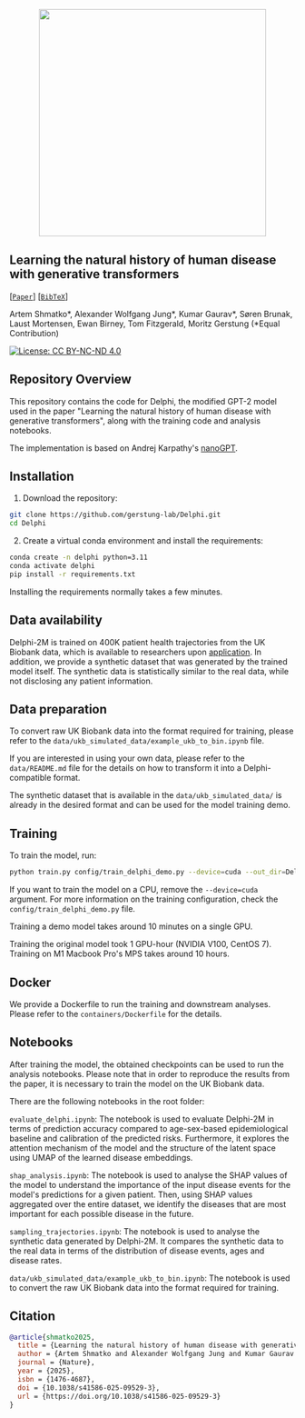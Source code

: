 <p align="center">
  <img src=".github/delphi-logo-white-bg.svg" width="400"/>
</p>


## Learning the natural history of human disease with generative transformers

[[`Paper`](https://doi.org/10.1038/s41586-025-09529-3)] [[`BibTeX`](#Citation)]

Artem Shmatko*, Alexander Wolfgang Jung*, Kumar Gaurav*, Søren Brunak, Laust Mortensen, Ewan Birney, Tom Fitzgerald, Moritz Gerstung (*Equal Contribution)

[![License: CC BY-NC-ND 4.0](https://img.shields.io/badge/license-MIT-blue)](https://opensource.org/license/mit)


## Repository Overview

This repository contains the code for Delphi, the modified GPT-2 model used in the paper "Learning the natural history of human disease with generative transformers", along with the training code and analysis notebooks.

The implementation is based on Andrej Karpathy's [nanoGPT](https://github.com/karpathy/nanoGPT).

## Installation

1. Download the repository:

```bash
git clone https://github.com/gerstung-lab/Delphi.git
cd Delphi
```

2. Create a virtual conda environment and install the requirements:
```bash
conda create -n delphi python=3.11
conda activate delphi
pip install -r requirements.txt
```

Installing the requirements normally takes a few minutes.

## Data availability

Delphi-2M is trained on 400K patient health trajectories from the UK Biobank data, which is available to researchers upon [application](https://www.ukbiobank.ac.uk/).
In addition, we provide a synthetic dataset that was generated by the trained model itself. The synthetic data is statistically similar to the real data, while not disclosing any patient information.

## Data preparation

To convert raw UK Biobank data into the format required for training, please refer to the `data/ukb_simulated_data/example_ukb_to_bin.ipynb` file.

If you are interested in using your own data, please refer to the `data/README.md` file for the details on how to transform it into a Delphi-compatible format.

The synthetic dataset that is available in the `data/ukb_simulated_data/` is already in the desired format and can be used for the model training demo. 

## Training

To train the model, run:

```bash
python train.py config/train_delphi_demo.py --device=cuda --out_dir=Delphi-2M
```

If you want to train the model on a CPU, remove the `--device=cuda` argument.
For more information on the training configuration, check the `config/train_delphi_demo.py` file.

Training a demo model takes around 10 minutes on a single GPU.

Training the original model took 1 GPU-hour (NVIDIA V100, CentOS 7). Training on M1 Macbook Pro's MPS takes around 10 hours.

## Docker

We provide a Dockerfile to run the training and downstream analyses. Please refer to the `containers/Dockerfile` for the details.

## Notebooks

After training the model, the obtained checkpoints can be used to run the analysis notebooks.
Please note that in order to reproduce the results from the paper, it is necessary to train the model on the UK Biobank data. 

There are the following notebooks in the root folder:

`evaluate_delphi.ipynb`: The notebook is used to evaluate Delphi-2M in terms of prediction accuracy compared to age-sex-based epidemiological baseline and calibration of the predicted risks. Furthermore, it explores the attention mechanism of the model and the structure of the latent space using UMAP of the learned disease embeddings.

`shap_analysis.ipynb`: The notebook is used to analyse the SHAP values of the model to understand the importance of the input disease events for the model's predictions for a given patient. Then, using SHAP values aggregated over the entire dataset, we identify the diseases that are most important for each possible disease in the future.

`sampling_trajectories.ipynb`: The notebook is used to analyse the synthetic data generated by Delphi-2M. It compares the synthetic data to the real data in terms of the distribution of disease events, ages and disease rates.

`data/ukb_simulated_data/example_ukb_to_bin.ipynb`: The notebook is used to convert the raw UK Biobank data into the format required for training.

## Citation

```bibtex
@article{shmatko2025,
  title = {Learning the natural history of human disease with generative transformers},
  author = {Artem Shmatko and Alexander Wolfgang Jung and Kumar Gaurav and Søren Brunak and Laust Hvas Mortensen and Ewan Birney and Tom Fitzgerald and Moritz Gerstung},
  journal = {Nature},
  year = {2025},
  isbn = {1476-4687},
  doi = {10.1038/s41586-025-09529-3},
  url = {https://doi.org/10.1038/s41586-025-09529-3}
}
```
